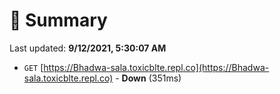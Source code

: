 # 📖 Summary
Last updated: **9/12/2021, 5:30:07 AM**

- `GET` [https://Bhadwa-sala.toxicblte.repl.co](https://Bhadwa-sala.toxicblte.repl.co) - **Down** (351ms)
